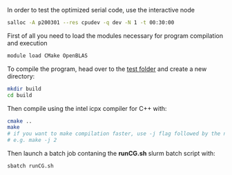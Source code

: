 In order to test the optimized serial code, use the interactive node
``` bash
salloc -A p200301 --res cpudev -q dev -N 1 -t 00:30:00
```

First of all you need to load the modules necessary for program compilation and execution
``` bash
module load CMake OpenBLAS
```

To compile the program, head over to the [test folder](/conjugate_gradients-main/test/) and create a new directory:

``` bash
mkdir build
cd build
```
Then compile using the intel icpx compiler for C++ with:

``` bash
cmake ..
make
# if you want to make compilation faster, use -j flag followed by the number of files to compile
# e.g. make -j 2
```

Then launch a batch job contaning the **runCG.sh** slurm batch script with: 

``` bash
sbatch runCG.sh
```